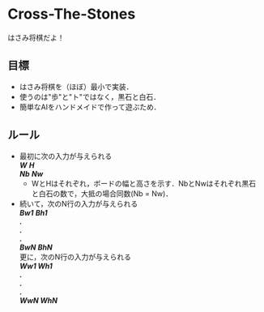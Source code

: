 # Cross-The-Stones
はさみ将棋だよ！
## 目標
* はさみ将棋を（ほぼ）最小で実装．
* 使うのは"歩"と"ト"ではなく，黒石と白石．
* 簡単なAIをハンドメイドで作って遊ぶため．


## ルール
 * 最初に次の入力が与えられる  
***W*** ***H***  
***Nb*** ***Nw***  
	 * WとHはそれぞれ，ボードの幅と高さを示す．NbとNwはそれぞれ黒石と白石の数で，大抵の場合同数(Nb = Nw)．  
 * 続いて，次のN行の入力が与えられる  
***Bw1*** ***Bh1***  
***.***  
***.***  
***.***  
***BwN*** ***BhN***  
更に，次のN行の入力が与えられる  
***Ww1 Wh1  
.  
.  
.  
WwN WhN***


